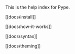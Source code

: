 <!--
Title: Documentation
Description: Entry point for the Pype documentation
Keywords: pype, documentation, readme
-->
This is the help index for Pype.

[[docs/install]]

[[docs/how-it-works]]

[[docs/syntax]]

[[docs/theming]]
